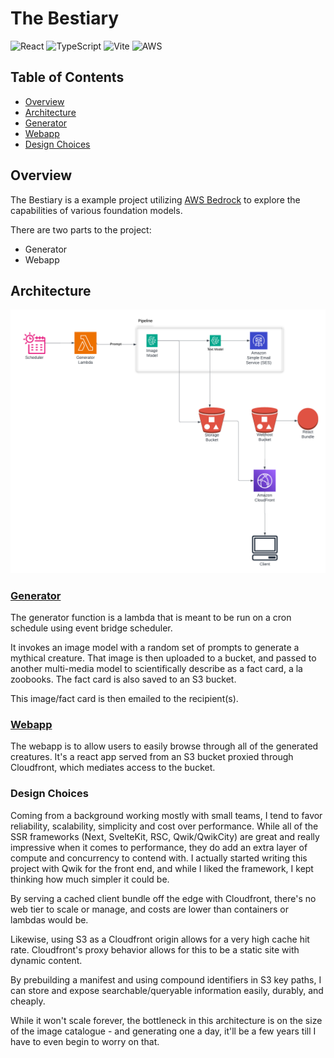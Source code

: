 # The Bestiary

![React](https://img.shields.io/badge/React-18.3.1-blue)
![TypeScript](https://img.shields.io/badge/TypeScript-5.6.2-blue)
![Vite](https://img.shields.io/badge/Vite-6.0.1-blue)
![AWS](https://img.shields.io/badge/AWS-Bedrock-orange)


## Table of Contents
- [Overview](#overview)
- [Architecture](#architecture)
 - [Generator](#generator)
 - [Webapp](#webapp)
- [Design Choices](#design-choices)

## Overview

The Bestiary is a example project utilizing [AWS Bedrock](https://aws.amazon.com/bedrock) to explore the capabilities of various foundation models. 

There are two parts to the project: 
*  Generator
*  Webapp



## Architecture
![architecture diagram](architecture.png)

### [Generator](generator/README.md)

The generator function is a lambda that is meant to be run on a cron schedule using event bridge scheduler. 

It invokes an image model with a random set of prompts to generate a mythical creature.
That image is then uploaded to a bucket, and passed to another multi-media model to scientifically describe as a fact card, a la zoobooks. The fact card is also saved to an S3 bucket.

This image/fact card is then emailed to the recipient(s). 


### [Webapp](webapp/README.md)

The webapp is to allow users to easily browse through all of the generated creatures.
It's a react app served from an S3 bucket proxied through Cloudfront, which mediates access to the bucket. 

### Design Choices
Coming from a background working mostly with small teams, I tend to favor reliability, scalability, simplicity and cost over performance. While all of the SSR frameworks (Next, SvelteKit, RSC, Qwik/QwikCity) are great and really impressive when it comes to performance, they do add an extra layer of compute and concurrency to contend with. 
I actually started writing this project with Qwik for the front end, and while I liked the framework, I kept thinking how much simpler it could be. 

By serving a cached client bundle off the edge with Cloudfront, there's no web tier to scale or manage, and costs are lower than containers or lambdas would be. 

Likewise, using S3 as a Cloudfront origin allows for a very high cache hit rate.
Cloudfront's proxy behavior allows for this to be a static site with dynamic content.  

By prebuilding a manifest and using compound identifiers in S3 key paths, I can store and expose searchable/queryable information easily, durably, and cheaply. 

While it won't scale forever, the bottleneck in this architecture is on the size of the image catalogue - and generating one a day, it'll be a few years till I have to even begin to worry on that. 
